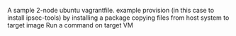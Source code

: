 A sample 2-node ubuntu vagrantfile.
example provision (in this case to install ipsec-tools) by 
    installing a package 
    copying files from host system to target image
    Run a command on target VM 
